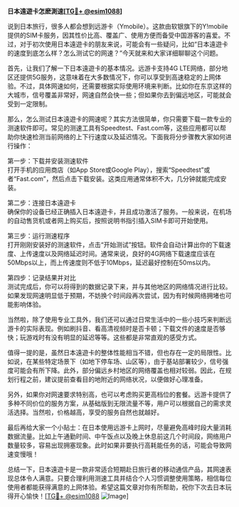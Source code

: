 **日本遠遊卡怎麽測速[[TG💪+ @esim1088](https://t.me/s/esim1088)]**

说到日本旅行，很多人都会想到远游卡（Ymobile）。这款由软银旗下的Y!mobile提供的SIM卡服务，因其性价比高、覆盖广、使用方便而备受中国游客的喜爱。不过，对于初次使用日本遠遊卡的朋友来说，可能会有一些疑问，比如“日本遠遊卡的速度到底怎么样？怎么测试它的网速？”今天就来和大家详细聊聊这个问题。

首先，让我们了解一下日本遠遊卡的基本情况。远游卡支持4G LTE网络，部分地区还提供5G服务，这意味着在大多数情况下，你可以享受到高速稳定的上网体验。不过，具体网速如何，还需要根据实际使用环境来判断。比如你在东京这样的大城市，信号覆盖非常好，网速自然会快一些；但如果你去到偏远地区，可能就会受到一定限制。

那么，怎么测试日本遠遊卡的网速呢？其实方法很简单，你只需要下载一款专业的测速软件即可。常见的测速工具有Speedtest、Fast.com等，这些应用都可以帮助你快速检测当前网络的上下行速度以及延迟情况。下面我将分步骤教大家如何进行操作：

第一步：下载并安装测速软件  
打开手机的应用商店（如App Store或Google Play），搜索“Speedtest”或者“Fast.com”，然后点击下载安装。这类应用通常体积不大，几分钟就能完成安装。

第二步：连接日本遠遊卡  
确保你的设备已经正确插入日本遠遊卡，并且成功激活了服务。一般来说，在机场的自动售货机或者网上购买后，按照说明书指引插入SIM卡即可开始使用。

第三步：运行测速程序  
打开刚刚安装好的测速软件，点击“开始测试”按钮。软件会自动计算出你的下载速度、上传速度以及网络延迟时间。通常来说，良好的4G网络下载速度应该在50Mbps以上，而上传速度则不低于10Mbps，延迟最好控制在50ms以内。

第四步：记录结果并对比  
测试完成后，你可以将得到的数据记录下来，并与其他地区的网络情况进行比较。如果发现网速明显低于预期，不妨换个时间段再次尝试，因为有时候网络拥堵也可能影响体验。

当然啦，除了使用专业工具外，我们还可以通过日常生活中的一些小技巧来判断远游卡的实际表现。例如刷抖音、看高清视频时是否卡顿；下载文件的速度是否够快；玩游戏时有没有明显的延迟等等。这些都是非常直观的感受方式。

值得一提的是，虽然日本遠遊卡的整体性能相当不错，但也存在一定的局限性。比如说，在某些特定场景下（如地下停车场、山区等），由于基站部署较少，信号强度可能会有所下降。此外，部分偏远乡村地区的网络覆盖也相对较弱。因此，在规划行程之前，建议提前查看目的地附近的网络状况，以便做好心理准备。

另外，如果你对网速要求特别高，也可以考虑购买更高档位的套餐。远游卡提供了多种不同价位的服务方案，从基础版到无限流量不等，用户可以根据自己的需求灵活选择。当然啦，价格越高，享受的服务自然也就越好。

最后再给大家一个小贴士：在日本使用远游卡上网时，尽量避免高峰时段大量消耗数据流量。比如上午通勤时间、中午饭点以及晚上休息前这几个时间段，网络用户数量较多，容易出现拥塞现象。此时如果非要执行高耗能任务的话，可能会导致网速变慢哦！

总结一下，日本遠遊卡是一款非常适合短期赴日旅行者的移动通信产品，其网速表现总体令人满意。只要合理利用测速工具并结合个人习惯调整使用策略，相信每位使用者都能获得满意的上网体验。希望这篇文章对你有所帮助，祝你下次去日本玩得开心愉快！[[TG💪+ @esim1088](https://t.me/s/esim1088) ![Image](https://i.postimg.cc/4NQfJmqS/Snipaste-2025-05-13-00-14-12.png)]